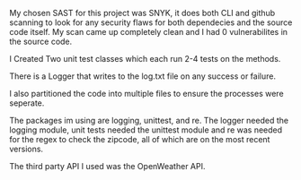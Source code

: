 My chosen SAST for this project was SNYK, it does both CLI and github scanning to look for any security flaws for both dependecies and the source code itself. My scan came up completely clean and I had 0 vulnerabilites in the source code. 

I Created Two unit test classes which each run 2-4 tests on the methods.

There is a Logger that writes to the log.txt file on any success or failure.

I also partitioned the code into multiple files to ensure the processes were seperate. 

The packages im using are logging, unittest, and re.
The logger needed the logging module, unit tests needed the unittest module and re was needed for the regex to  check the zipcode, all of which are on the most recent versions.

The third party API I used was the OpenWeather API.